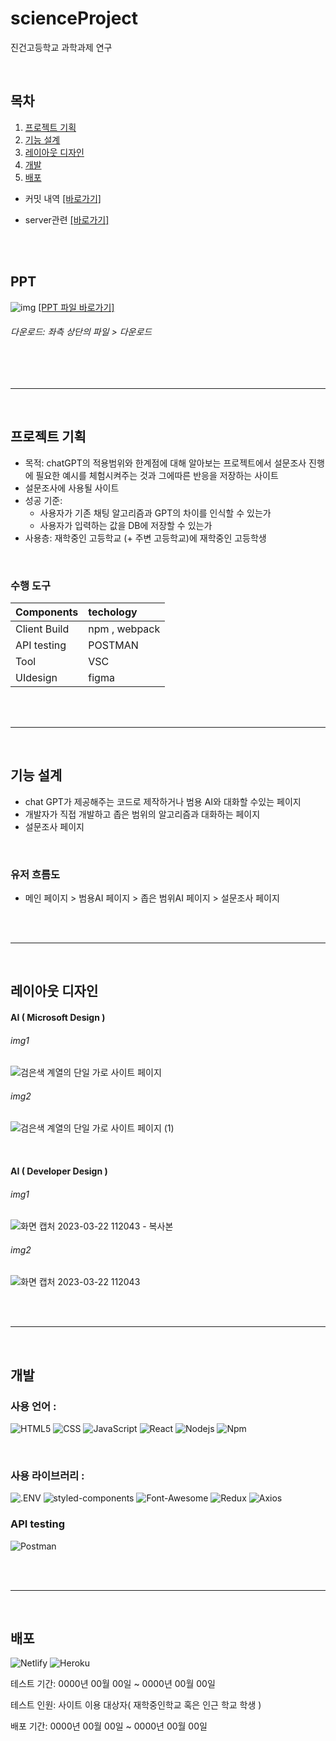 # scienceProject

진건고등학교 과학과제 연구

<br>

## 목차

1.  [프로젝트 기획](#프로젝트-기획)
2.  [기능 설계](#기능-설계)
3.  [레이아웃 디자인](#레이아웃-디자인)
4.  [개발]()
5.  [배포]()

- 커밋 내역 [[바로가기]](./commit.md)
- server관련 [[바로가기]]()

  <br><br>

## PPT

![img]()
[[PPT 파일 바로가기]]()

###### 다운로드: 좌측 상단의 파일 > 다운로드

<br><br>

---

<br>

## 프로젝트 기획

- 목적: chatGPT의 적용범위와 한계점에 대해 알아보는 프로젝트에서 설문조사 진행에 필요한 예시를 체험시켜주는 것과 그에따른 반응을 저장하는 사이트
- 설문조사에 사용될 사이트
- 성공 기준:
  - 사용자가 기존 채팅 알고리즘과 GPT의 차이를 인식할 수 있는가
  - 사용자가 입력하는 값을 DB에 저장할 수 있는가
- 사용층: 재학중인 고등학교 (+ 주변 고등학교)에 재학중인 고등학생

<br>

### 수행 도구

| Components   | techology     |
| :----------- | :------------ |
| Client Build | npm , webpack |
| API testing  | POSTMAN       |
| Tool         | VSC           |
| UIdesign     | figma         |

<br><br>

---

<br>

## 기능 설계

- chat GPT가 제공해주는 코드로 제작하거나 범용 AI와 대화할 수있는 페이지
- 개발자가 직접 개발하고 좁은 범위의 알고리즘과 대화하는 페이지
- 설문조사 페이지

<br>

### 유저 흐름도

- 메인 페이지 > 범용AI 페이지 > 좁은 범위AI 페이지 > 설문조사 페이지

<br><br>

---

<br>

## 레이아웃 디자인


#### AI ( Microsoft Design )

###### img1
![검은색 계열의 단일 가로 사이트 페이지](https://user-images.githubusercontent.com/105581475/226787376-c1084abd-b46e-459d-9287-002e3b9ee6d6.png)

###### img2
![검은색 계열의 단일 가로 사이트 페이지 (1)](https://user-images.githubusercontent.com/105581475/226787402-72239e81-1ec9-4b7c-a4ff-9fe3a1ce1d5a.png)

<br>

#### AI ( Developer Design )

###### img1
![화면 캡처 2023-03-22 112043 - 복사본](https://user-images.githubusercontent.com/105581475/226787460-226896b5-f904-49dc-9236-9e96831d2325.png)

###### img2
![화면 캡처 2023-03-22 112043](https://user-images.githubusercontent.com/105581475/226787471-ec18e897-099f-4c28-b3a1-0dbcd300f679.png)

<br><br>

---

<br>

## 개발

### 사용 언어 :

![HTML5](https://img.shields.io/badge/HTML5-E34F26?style=for-the-badge&logo=HTML5&logoColor=white)
![CSS](https://img.shields.io/badge/CSS-1572B6?style=for-the-badge&logo=CSS3&logoColor=white)
![JavaScript](https://img.shields.io/badge/JavaScript-F7DF1E?style=for-the-badge&logo=JavaScript&logoColor=white)
![React](https://img.shields.io/badge/React-61DAFB?style=for-the-badge&logo=React&logoColor=white)
![Nodejs](https://img.shields.io/badge/Nodejs-339933?style=for-the-badge&logo=Node.js&logoColor=white)
![Npm](https://img.shields.io/badge/Npm-CB3837?style=for-the-badge&logo=npm&logoColor=white)

<br>

### 사용 라이브러리 :

![.ENV](https://img.shields.io/badge/.ENV-ECD53F?style=for-the-badge&logo=.ENV&logoColor=white)
![styled-components](https://img.shields.io/badge/styled_components-DB7093?style=for-the-badge&logo=styled-components&logoColor=white)
![Font-Awesome](https://img.shields.io/badge/Font_Awesome-528DD7?style=for-the-badge&logo=Font-Awesome&logoColor=white)
![Redux](https://img.shields.io/badge/Redux-764abc?style=for-the-badge&logo=Redux&logoColor=white)
![Axios](https://img.shields.io/badge/Axios-5a29e4?style=for-the-badge&logo=Axios&logoColor=white)

### API testing

![Postman](https://img.shields.io/badge/Postman-ff6c37?style=for-the-badge&logo=Postman&logoColor=white)

<br><br>

---

<br>

## 배포

![Netlify](https://img.shields.io/badge/Netlify-00C7B7?style=for-the-badge&logo=Netlify&logoColor=white)
![Heroku](https://img.shields.io/badge/Heroku-430098?style=for-the-badge&logo=Heroku&logoColor=white)

테스트 기간: 0000년 00월 00일 ~ 0000년 00월 00일

테스트 인원: 사이트 이용 대상자( 재학중인학교 혹은 인근 학교 학생 )

배포 기간: 0000년 00월 00일 ~ 0000년 00월 00일

<br>
<br>
